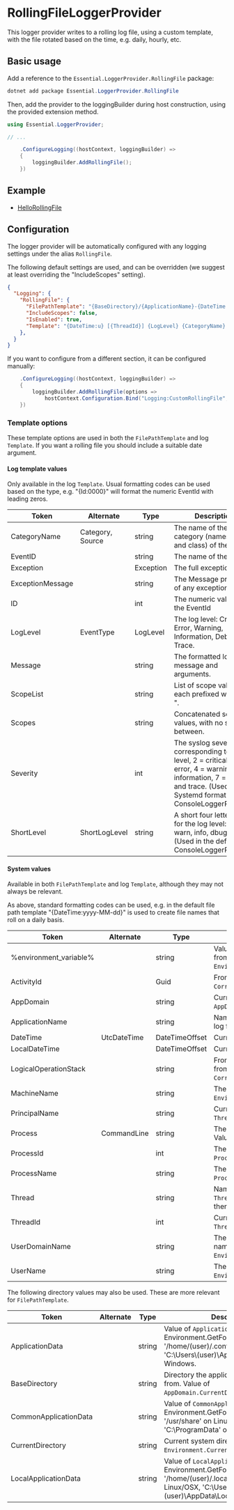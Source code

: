 # RollingFileLoggerProvider

This logger provider writes to a rolling log file, using a custom template, with the file rotated based on the time, e.g. daily, hourly, etc.

## Basic usage

Add a reference to the `Essential.LoggerProvider.RollingFile` package:

```powershell
dotnet add package Essential.LoggerProvider.RollingFile
```

Then, add the provider to the loggingBuilder during host construction, using the provided extension method. 

```c#
using Essential.LoggerProvider;

// ...

    .ConfigureLogging((hostContext, loggingBuilder) =>
    {
        loggingBuilder.AddRollingFile();
    })
```

## Example

* [HelloRollingFile](../../examples/HelloRollingFile/ReadMe.md)

## Configuration

The logger provider will be automatically configured with any logging settings under the alias `RollingFile`. 

The following default settings are used, and can be overridden (we suggest at least overriding the "IncludeScopes" setting).

```json
{
  "Logging": {
    "RollingFile": {
      "FilePathTemplate": "{BaseDirectory}/{ApplicationName}-{DateTime:yyyy-MM-dd}.log",
      "IncludeScopes": false,
      "IsEnabled": true,
      "Template": "{DateTime:u} [{ThreadId}] {LogLevel} {CategoryName} {Id}: {Message}{ScopeList} {Exception}"
    },
  }
}
```

If you want to configure from a different section, it can be configured manually:

```c#
    .ConfigureLogging((hostContext, loggingBuilder) =>
    {
        loggingBuilder.AddRollingFile(options =>
            hostContext.Configuration.Bind("Logging:CustomRollingFile", options));
    })
```

### Template options

These template options are used in both the `FilePathTemplate` and log `Template`. If you want a rolling file you should 
include a suitable date argument.

#### Log template values

Only available in the log `Template`. Usual formatting codes can be used based on the type, e.g. "{Id:0000}" will format the numeric EventId with leading zeros.

| Token | Alternate | Type | Description |
| ----- | --------- | ---- | ----------- |
| CategoryName | Category, Source | string | The name of the category (namespace and class) of the logger. |
| EventID | | string |The name of the EventId |
| Exception | | Exception |The full exception. |
| ExceptionMessage | | string | The Message property of any exception. |
| ID | | int | The numeric value of the EventId |
| LogLevel | EventType | LogLevel | The log level: Critical, Error, Warning, Information, Debug, or Trace. |
| Message | | string | The formatted log message and arguments. |
| ScopeList | | string | List of scope values, each prefixed with " => ". |
| Scopes | | string | Concatenated scope values, with no space in between. |
| Severity | | int | The syslog severity corresponding to the log level, 2 = critical, 3 = error, 4 = warning, 6 = information, 7 = debug and trace. (Used in the Systemd format of ConsoleLoggerProvider) |
| ShortLevel | ShortLogLevel | string | A short four letter code for the log level: crit, fail, warn, info, dbug, or trce. (Used in the default ConsoleLoggerProvider) |


#### System values

Available in both `FilePathTemplate` and log `Template`, although they may not always be relevant.

As above, standard formatting codes can be used, e.g. in the default file path template "{DateTime:yyyy-MM-dd}" is used to create file names that roll on a daily basis.

| Token | Alternate | Type | Description |
| ----- | --------- | ---- | ----------- |
| %environment_variable% | | string | Value of the specified environment variable, from `Environment.GetEnvironmentVariable()`. |
| ActivityId | | Guid | From `System.Diagnostics`, value of `CorrelationManager.ActivityId`. |
| AppDomain | | string | Current AppDomain. Value of `AppDomain.CurrentDomain.FriendlyName`. |
| ApplicationName | | string | Name of the application, used in the default log file. From the entry assembly file name. |
| DateTime | UtcDateTime | DateTimeOffset | Current UTC date and time. |
| LocalDateTime | | DateTimeOffset | Current local date and time, and offset. |
| LogicalOperationStack | | string | From `System.Diagnostics`, list of values from `CorrelationManager.LogicalOperationStack`. |
| MachineName | | string | The computer name. Value of `Environment.MachineName`. |
| PrincipalName | | string | Current user principal. Value of `Thread.CurrentPrincipal.Identity.Name`. |
| Process | CommandLine | string | The original process that was executed. Value of `Environment.CommandLine`. |
| ProcessId | | int | The current process ID. From `Process.GetCurrentProcess()`. |
| ProcessName | | string | The current process name. From `Process.GetCurrentProcess()`. |
| Thread | | string | Name of the thread. Either `Thread.CurrentThread.Name`, or if that is null then the thread ID. |
| ThreadId | | int | Current thread ID. Value of `Thread.CurrentThread.ManagedThreadId`. |
| UserDomainName | |string | The current domain, either the machine name or a Windows domain. Value of `Environment.UserDomainName`. |
| UserName | | string | The current user. Value of `Environment.UserName`. |

The following directory values may also be used. These are more relevant for `FilePathTemplate`.

| Token | Alternate | Type | Description |
| ----- | --------- | ---- | ----------- |
| ApplicationData | | string | Value of `ApplicationData` from Environment.GetFolderPath(). '/home/(user)/.config' on Linux/OSX, 'C:\Users\\(user)\AppData\Roaming' on Windows. |
| BaseDirectory | | string | Directory the application is running from. Value of `AppDomain.CurrentDomain.BaseDirectory`. |
| CommonApplicationData | | string | Value of `CommonApplicationData` from Environment.GetFolderPath(). '/usr/share' on Linux/OSX, 'C:\ProgramData' on Windows |
| CurrentDirectory | | string | Current system directory. Value of `Environment.CurrentDirectory`. |
| LocalApplicationData | | string | Value of `LocalApplicationData` from Environment.GetFolderPath(). '/home/(user)/.local/share' on Linux/OSX, 'C:\Users\\(user)\AppData\Local' on Windows. |

